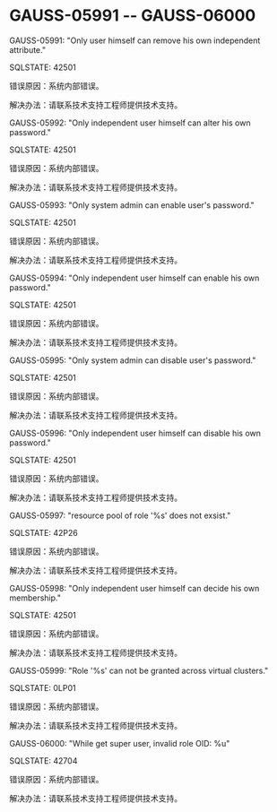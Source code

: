 # GAUSS-05991 -- GAUSS-06000

GAUSS-05991: "Only user himself can remove his own independent attribute."

SQLSTATE: 42501

错误原因：系统内部错误。

解决办法：请联系技术支持工程师提供技术支持。

GAUSS-05992: "Only independent user himself can alter his own password."

SQLSTATE: 42501

错误原因：系统内部错误。

解决办法：请联系技术支持工程师提供技术支持。

GAUSS-05993: "Only system admin can enable user's password."

SQLSTATE: 42501

错误原因：系统内部错误。

解决办法：请联系技术支持工程师提供技术支持。

GAUSS-05994: "Only independent user himself can enable his own password."

SQLSTATE: 42501

错误原因：系统内部错误。

解决办法：请联系技术支持工程师提供技术支持。

GAUSS-05995: "Only system admin can disable user's password."

SQLSTATE: 42501

错误原因：系统内部错误。

解决办法：请联系技术支持工程师提供技术支持。

GAUSS-05996: "Only independent user himself can disable his own password."

SQLSTATE: 42501

错误原因：系统内部错误。

解决办法：请联系技术支持工程师提供技术支持。

GAUSS-05997: "resource pool of role '%s' does not exsist."

SQLSTATE: 42P26

错误原因：系统内部错误。

解决办法：请联系技术支持工程师提供技术支持。

GAUSS-05998: "Only independent user himself can decide his own membership."

SQLSTATE: 42501

错误原因：系统内部错误。

解决办法：请联系技术支持工程师提供技术支持。

GAUSS-05999: "Role '%s' can not be granted across virtual clusters."

SQLSTATE: 0LP01

错误原因：系统内部错误。

解决办法：请联系技术支持工程师提供技术支持。

GAUSS-06000: "While get super user, invalid role OID: %u"

SQLSTATE: 42704

错误原因：系统内部错误。

解决办法：请联系技术支持工程师提供技术支持。

